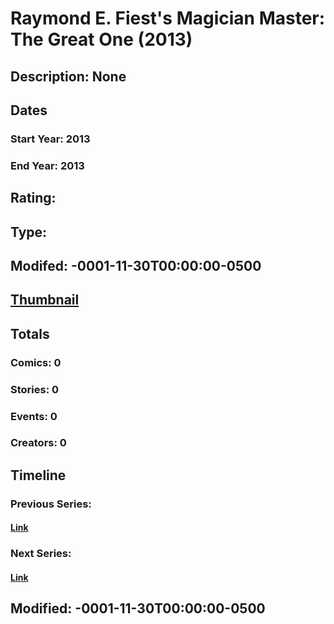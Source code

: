 # Raymond E. Fiest's Magician Master: The Great One (2013)
## Description: None
## Dates
### Start Year: 2013
### End Year: 2013
## Rating: 
## Type: 
## Modifed: -0001-11-30T00:00:00-0500
## [Thumbnail](http://i.annihil.us/u/prod/marvel/i/mg/2/80/4c1156e0a7015.jpg)
## Totals
### Comics: 0
### Stories: 0
### Events: 0
### Creators: 0
## Timeline
### Previous Series: 
#### [Link]()
### Next Series: 
#### [Link]()
## Modified: -0001-11-30T00:00:00-0500